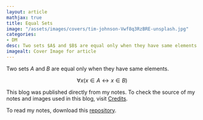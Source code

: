 ```yaml
---
layout: article
mathjax: true
title: Equal Sets
image: "/assets/images/covers/tim-johnson-Vwf8q3RzBRE-unsplash.jpg"
categories:
- DM
desc: Two sets $A$ and $B$ are equal only when they have same elements. 
imagealt: Cover Image for article
---
```


Two sets $A$ and $B$ are equal only when they have same elements.
























































































































































































































































































































































































































$$\forall x (x \in A \leftrightarrow x \in B)$$

























































































































































































































































































































































































































This blog was published directly from my notes.
To check the source of my notes and images used in this blog, visit <a href="/credits.html" target="_blank">Credits</a>.

To read my notes, download this <a href="https://github.com/bovem/CS" target="blank">repository</a>.